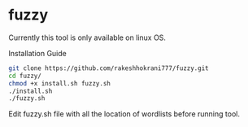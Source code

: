 # fuzzy

Currently this tool is only available on linux OS.

Installation Guide

```sh
git clone https://github.com/rakeshhokrani777/fuzzy.git
cd fuzzy/
chmod +x install.sh fuzzy.sh
./install.sh
./fuzzy.sh
```

Edit fuzzy.sh file with all the location of wordlists before running tool.
